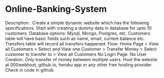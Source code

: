 # Online-Banking-System
Description :
           Create a simple dynamic website which has the following specifications. Start with creating a dummy data in database for upto 10 customers. Database options: Mysql, Mongo, Postgres, etc. Customers table will have basic fields such as name, email, current balance etc. Transfers table will record all transfers happened. Flow: Home Page > View all Customers > Select and View one Customer > Transfer Money > Select customer to transfer to > View all Customers No Login Page. No User Creation. Only transfer of money between multiple users. Host the website at 000webhost, github.io, heroku app or any other free hosting provider. Check in code in github.
